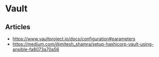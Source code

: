 # Vault

## Articles

- https://www.vaultproject.io/docs/configuration#parameters
- https://medium.com/@mitesh_shamra/setup-hashicorp-vault-using-ansible-fa8073a70a56
